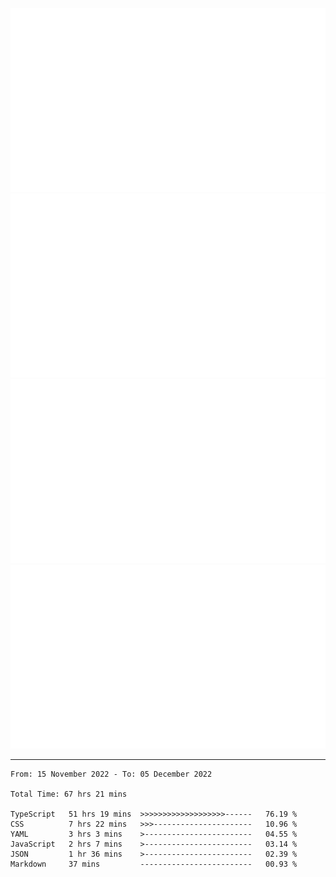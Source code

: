 <div align="center">
  
  ![](https://raw.githubusercontent.com/iaizawa0623/github-stats/master/generated/overview.svg#gh-dark-mode-only)
  ![](https://raw.githubusercontent.com/iaizawa0623/github-stats/master/generated/overview.svg#gh-light-mode-only)
  ![](https://raw.githubusercontent.com/iaizawa0623/github-stats/master/generated/languages.svg#gh-dark-mode-only)
  ![](https://raw.githubusercontent.com/iaizawa0623/github-stats/master/generated/languages.svg#gh-light-mode-only)

</div>


<!-- <a href="https://github.com/anuraghazra/github-readme-stats">
  <img src="https://github-readme-stats.vercel.app/api?username=iaizawa0623&show_icons=true&count_private=true&theme=dracula&line_height=40" />
  <img src="https://github-readme-stats.vercel.app/api/top-langs/?username=iaizawa0623&count_private=true&theme=dracula" />
</a>
 -->
***

<!--START_SECTION:waka-->

```text
From: 15 November 2022 - To: 05 December 2022

Total Time: 67 hrs 21 mins

TypeScript   51 hrs 19 mins  >>>>>>>>>>>>>>>>>>>------   76.19 %
CSS          7 hrs 22 mins   >>>----------------------   10.96 %
YAML         3 hrs 3 mins    >------------------------   04.55 %
JavaScript   2 hrs 7 mins    >------------------------   03.14 %
JSON         1 hr 36 mins    >------------------------   02.39 %
Markdown     37 mins         -------------------------   00.93 %
```

<!--END_SECTION:waka-->
